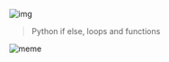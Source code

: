 ![img](https://assets.imaginablefutures.com/media/images/ALX_Logo.max-200x150.png)

> Python if else, loops and functions

![meme](https://s3.amazonaws.com/intranet-projects-files/holbertonschool-higher-level_programming+/233/code.png)

